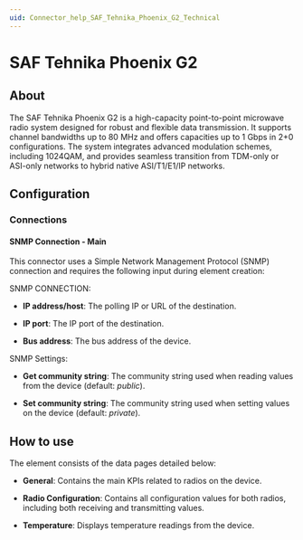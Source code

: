 ```yaml
---
uid: Connector_help_SAF_Tehnika_Phoenix_G2_Technical
---
```


# SAF Tehnika Phoenix G2

## About

The SAF Tehnika Phoenix G2 is a high-capacity point-to-point microwave radio system designed for robust and flexible data transmission. It supports channel bandwidths up to 80 MHz and offers capacities up to 1 Gbps in 2+0 configurations. The system integrates advanced modulation schemes, including 1024QAM, and provides seamless transition from TDM-only or ASI-only networks to hybrid native ASI/T1/E1/IP networks.

## Configuration

### Connections

#### SNMP Connection - Main

This connector uses a Simple Network Management Protocol (SNMP) connection and requires the following input during element creation:

SNMP CONNECTION:

- **IP address/host**: The polling IP or URL of the destination.

- **IP port**: The IP port of the destination.

- **Bus address**: The bus address of the device.

SNMP Settings:

- **Get community string**: The community string used when reading values from the device (default: *public*).

- **Set community string**: The community string used when setting values on the device (default: *private*).

## How to use

The element consists of the data pages detailed below:

- **General**: Contains the main KPIs related to radios on the device.

- **Radio Configuration**: Contains all configuration values for both radios, including both receiving and transmitting values.

- **Temperature**: Displays temperature readings from the device.

